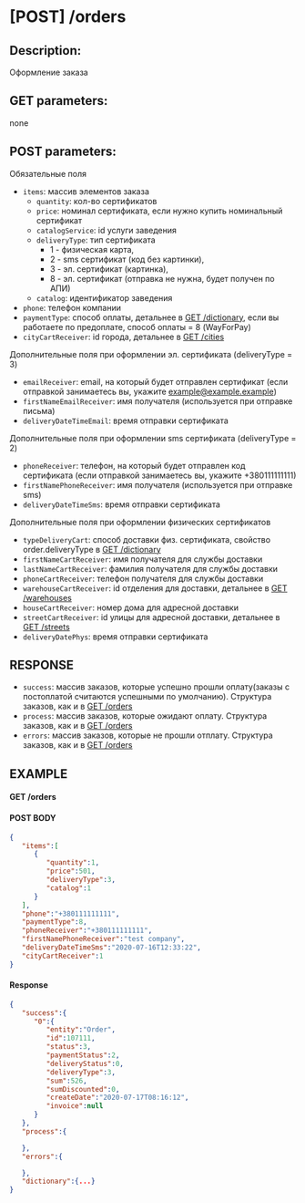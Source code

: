 # [POST] /orders
## Description: 
Оформление заказа
## GET parameters:
none
## POST parameters:
Обязательные поля
- `items`: массив элементов заказа
  - `quantity`: кол-во сертификатов
  - `price`: номинал сертификата, если нужно купить номинальный сертификат
  - `catalogService`: id услуги заведения
  - `deliveryType`: тип сертификата
    - 1 - физическая карта,  
    - 2 - sms сертификат (код без картинки), 
    - 3 - эл. сертификат (картинка), 
    - 8 - эл. сертификат (отправка не нужна, будет получен по АПИ)
  - `catalog`: идентификатор заведения
- `phone`: телефон компании
- `paymentType`: способ оплаты, детальнее в [GET /dictionary](/endpoints/dictionary.md), если вы работаете по предоплате, способ оплаты = 8 (WayForPay)
- `cityCartReceiver`: id города, детальнее в [GET /cities](/endpoints/cities.md)

Дополнительные поля при оформлении эл. сертификата (deliveryType = 3)
- `emailReceiver`: email, на который будет отправлен сертификат (если отправкой занимаетесь вы, укажите example@example.example)
- `firstNameEmailReceiver`: имя получателя (используется при отправке письма)
- `deliveryDateTimeEmail`: время отправки сертификата

Дополнительные поля при оформлении sms сертификата (deliveryType = 2)
- `phoneReceiver`: телефон, на который будет отправлен код сертификата (если отправкой занимаетесь вы, укажите +380111111111)
- `firstNamePhoneReceiver`: имя получателя (используется при отправке sms)
- `deliveryDateTimeSms`: время отправки сертификата

Дополнительные поля при оформлении физических сертификатов
- `typeDeliveryCart`: способ доставки физ. сертификата, свойство order.deliveryType в [GET /dictionary](/endpoints/dictionary.md)
- `firstNameCartReceiver`: имя получателя для службы доставки
- `lastNameCartReceiver`: фамилия получателя для службы доставки
- `phoneCartReceiver`: телефон получателя для службы доставки
- `warehouseCartReceiver`: id отделения для доставки, детальнее в [GET /warehouses](/endpoints/warehouses.md)
- `houseCartReceiver`: номер дома для адресной доставки
- `streetCartReceiver`: id улицы для адресной доставки, детальнее в [GET /streets](/endpoints/streets.md)
- `deliveryDatePhys`: время отправки сертификата

## RESPONSE
- `success`: массив заказов, которые успешно прошли оплату(заказы с постоплатой считаются успешными по умолчанию). Структура заказов, как и в [GET /orders](/endpoints/orders.md)
- `process`: массив заказов, которые ожидают оплату. Структура заказов, как и в [GET /orders](/endpoints/orders.md)
- `errors`: массив заказов, которые не прошли отплату. Структура заказов, как и в [GET /orders](/endpoints/orders.md)
## EXAMPLE
#### GET /orders
#### POST BODY
```json
{
   "items":[
      {
         "quantity":1,
         "price":501,
         "deliveryType":3,
         "catalog":1
      }
   ],
   "phone":"+380111111111",
   "paymentType":8,
   "phoneReceiver":"+380111111111",
   "firstNamePhoneReceiver":"test company",
   "deliveryDateTimeSms":"2020-07-16T12:33:22",
   "cityCartReceiver":1
}
```

#### Response
```json
{
   "success":{
      "0":{
         "entity":"Order",
         "id":107111,
         "status":3,
         "paymentStatus":2,
         "deliveryStatus":0,
         "deliveryType":3,
         "sum":526,
         "sumDiscounted":0,
         "createDate":"2020-07-17T08:16:12",
         "invoice":null
      }
   },
   "process":{

   },
   "errors":{

   },
   "dictionary":{...}
}
```
